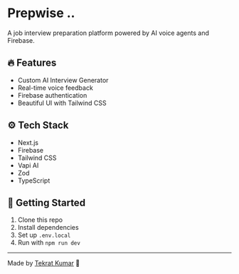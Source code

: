 # Prepwise ..

A job interview preparation platform powered by AI voice agents and Firebase.

## 🔥 Features

- Custom AI Interview Generator
- Real-time voice feedback
- Firebase authentication
- Beautiful UI with Tailwind CSS

## ⚙️ Tech Stack

- Next.js
- Firebase
- Tailwind CSS
- Vapi AI
- Zod
- TypeScript

## 🚀 Getting Started

1. Clone this repo
2. Install dependencies
3. Set up `.env.local`
4. Run with `npm run dev`

---

Made by [Tekrat Kumar](https://github.com/tekrat1) 🚀
